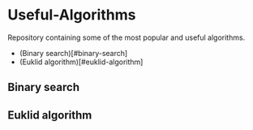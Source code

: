 # Useful-Algorithms
Repository containing some of the most popular and useful algorithms.


- (Binary search)[#binary-search]
- (Euklid algorithm)[#euklid-algorithm]

## Binary search
## Euklid algorithm
